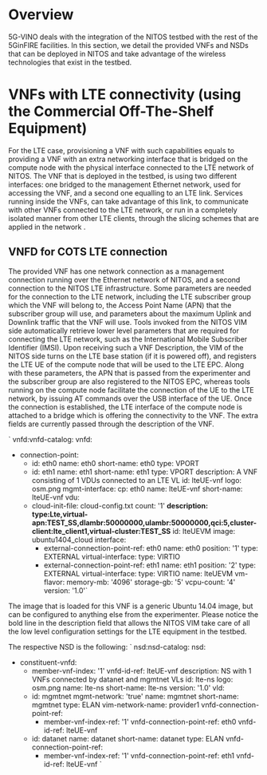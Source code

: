 <!-- TITLE: NITOS VNF examples-->
<!-- SUBTITLE: How to run the 5G-VINO provided VNFs in NITOS -->

# Overview
5G-VINO deals with the integration of the NITOS testbed with the rest of the 5GinFIRE facilities. In this section, we detail the provided VNFs and NSDs that can be deployed in NITOS and take advantage of the wireless technologies that exist in the testbed.


# VNFs with LTE connectivity (using the Commercial Off-The-Shelf Equipment)

For the LTE case, provisioning a VNF with such capabilities equals to providing a VNF with an extra networking interface that is bridged on the compute node with the physical interface connected to the LTE network of NITOS. The VNF that is deployed in the testbed, is using two different interfaces: one bridged to the management Ethernet network, used for accessing the VNF, and a second one equalling to an LTE link. Services running inside the VNFs, can take advantage of this link, to communicate with other VNFs connected to the LTE network, or run in a completely isolated manner from other LTE clients, through the slicing schemes that are applied in the network .


## VNFD for COTS LTE connection

The provided VNF has one network connection as a management connection running over the Ethernet network of NITOS, and a second connection to the NITOS LTE infrastructure. Some parameters are needed for the connection to the LTE network, including the LTE subscriber group which the VNF will belong to, the Access Point Name (APN) that the subscriber group will use, and parameters about the maximum Uplink and Downlink traffic that the VNF will use. Tools invoked from the NITOS VIM side automatically retrieve lower level parameters that are required for connecting the LTE network, such as the International Mobile Subscriber Identifier (IMSI). 
Upon receiving such a VNF Description, the VIM of the NITOS side turns on the LTE base station (if it is powered off), and registers the LTE UE of the compute node that will be used to the LTE EPC. Along with these parameters, the APN that is passed from the experimenter and the subscriber group are also registered to the NITOS EPC, whereas tools running on the compute node facilitate the connection of the UE to the LTE network, by issuing AT commands over the USB interface of the UE. Once the connection is established, the LTE interface of the compute node is attached to a bridge which is offering the connectivity to the VNF. The extra fields are currently passed through the description of the VNF.  

`
	 vnfd:vnfd-catalog:
  vnfd:
  - connection-point:
    - id: eth0
      name: eth0
      short-name: eth0
      type: VPORT
    - id: eth1
      name: eth1
      short-name: eth1
      type: VPORT
    description: A VNF consisting of 1 VDUs connected to an LTE VL
    id: lteUE-vnf
    logo: osm.png
    mgmt-interface:
      cp: eth0
    name: lteUE-vnf
    short-name: lteUE-vnf
    vdu:
    - cloud-init-file: cloud-config.txt
      count: '1'
      **description: type:Lte,virtual-apn:TEST_SS,dlambr:50000000,ulambr:50000000,qci:5,cluster-client:lte_client1,virtual-cluster:TEST_SS**
      id: lteUEVM
      image: ubuntu1404_cloud
      interface:
      - external-connection-point-ref: eth0
        name: eth0
        position: '1'
        type: EXTERNAL
        virtual-interface:
          type: VIRTIO
      - external-connection-point-ref: eth1
        name: eth1
        position: '2'
        type: EXTERNAL
        virtual-interface:
          type: VIRTIO
      name: lteUEVM
      vm-flavor:
        memory-mb: '4096'
        storage-gb: '5'
        vcpu-count: '4'
    version: '1.0'`

The image that is loaded for this VNF is a generic Ubuntu 14.04 image, but can be configured to anything else from the experimenter. Please notice the bold line in the description field that allows the NITOS VIM take care of all the low level configuration settings for the LTE equipment in the testbed.

The respective NSD is the following:
`
 nsd:nsd-catalog:
  nsd:
  - constituent-vnfd:
    - member-vnf-index: '1'
      vnfd-id-ref: lteUE-vnf
    description: NS with 1 VNFs connected by datanet and mgmtnet VLs
    id: lte-ns
    logo: osm.png
    name: lte-ns
    short-name: lte-ns
    version: '1.0'
    vld:
    - id: mgmtnet
      mgmt-network: 'true'
      name: mgmtnet
      short-name: mgmtnet
      type: ELAN
      vim-network-name: provider1
      vnfd-connection-point-ref:
      - member-vnf-index-ref: '1'
        vnfd-connection-point-ref: eth0
        vnfd-id-ref: lteUE-vnf
    - id: datanet
      name: datanet
      short-name: datanet
      type: ELAN
      vnfd-connection-point-ref:
      - member-vnf-index-ref: '1'
        vnfd-connection-point-ref: eth1
        vnfd-id-ref: lteUE-vnf
		`



